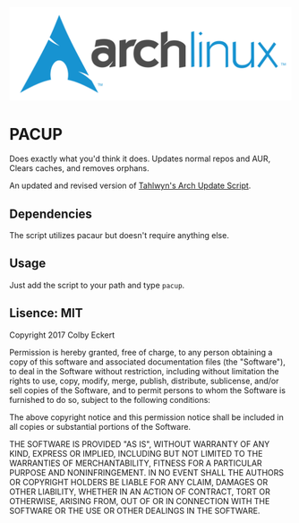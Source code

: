
![logo](logo.png)

# PACUP

Does exactly what you'd think it does. Updates normal repos and AUR, Clears caches, and removes orphans.

An updated and revised version of [Tahlwyn's Arch Update Script](https://github.com/Tahlwyn/Arch-Update-Script).

## Dependencies

The script utilizes pacaur but doesn't require anything else.

## Usage

Just add the script to your path and type `pacup`.

## Lisence: MIT

Copyright 2017 Colby Eckert

Permission is hereby granted, free of charge, to any person obtaining a copy of this software and associated documentation files (the "Software"), to deal in the Software without restriction, including without limitation the rights to use, copy, modify, merge, publish, distribute, sublicense, and/or sell copies of the Software, and to permit persons to whom the Software is furnished to do so, subject to the following conditions:

The above copyright notice and this permission notice shall be included in all copies or substantial portions of the Software.

THE SOFTWARE IS PROVIDED "AS IS", WITHOUT WARRANTY OF ANY KIND, EXPRESS OR IMPLIED, INCLUDING BUT NOT LIMITED TO THE WARRANTIES OF MERCHANTABILITY, FITNESS FOR A PARTICULAR PURPOSE AND NONINFRINGEMENT. IN NO EVENT SHALL THE AUTHORS OR COPYRIGHT HOLDERS BE LIABLE FOR ANY CLAIM, DAMAGES OR OTHER LIABILITY, WHETHER IN AN ACTION OF CONTRACT, TORT OR OTHERWISE, ARISING FROM, OUT OF OR IN CONNECTION WITH THE SOFTWARE OR THE USE OR OTHER DEALINGS IN THE SOFTWARE.
